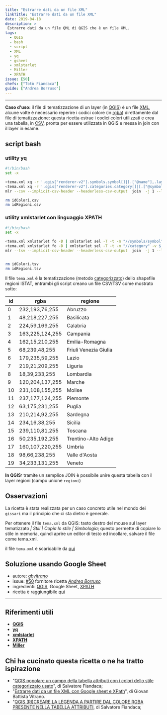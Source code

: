 ```yaml
---
title: "Estrarre dati da un file XML"
linkTitle: "Estrarre dati da un file XML"
date: 2019-04-18
description: >
 Estrarre dati da un file QML di QGIS che è un file XML.
tags:
  - QGIS
  - bash
  - script
  - XML
  - yq
  - gsheet
  - xmlstarlet
  - Miller
  - XPATH
issue: [50]
chefs: ["Totò Fiandaca"]
guide: ["Andrea Borruso"]
---
```


---

**Caso d'uso:** il file di tematizzazione di un layer (in [QGIS](https://qgis.org/it/site/)) è un file [XML](https://it.wikipedia.org/wiki/XML), alcune volte è necessario reperire i codici colore (in [rgba](https://it.wikipedia.org/wiki/RGBA)) direttamente dal file di tematizzazione: questa ricetta estrae i codici colori utilizzati e crea una tabella, in [CSV](https://it.wikipedia.org/wiki/Comma-separated_values), pronta per essere utilizzata in QGIS e messa in join con il layer in esame.

## script bash

### utility yq

```bash
#!/bin/bash
set -x

<tema.xml xq -r '.qgis["renderer-v2"].symbols.symbol[]|[.["@name"],.layer.prop[1]["@v"]]|@csv' >./idColori.csv
<tema.xml xq -r '.qgis["renderer-v2"].categories.category[]|[.["@symbol"],.["@value"]]|@csv' >./idRegioni.csv
mlr --csv --implicit-csv-header --headerless-csv-output  join  -j 1 --lp colori --rp regioni -f idColori.csv idRegioni.csv >./out_regioni_yq.csv

rm idColori.csv
rm idRegioni.csv
```

### utility xmlstarlet con linguaggio XPATH

```bash
#!/bin/bash
set -x

<tema.xml xmlstarlet fo -D | xmlstarlet sel -T -t -m "//symbols/symbol" -v $'concat(@name,"\t",layer/prop[@k="color"]/@v)' -n >./idColori.tsv
<tema.xml xmlstarlet fo -D | xmlstarlet sel -T -t -m "//category" -v $'concat(@symbol,"\t",@value)' -n >./idRegioni.tsv
mlr --tsv --implicit-csv-header --headerless-csv-output  join  -j 1 --lp colori --rp regioni -f idColori.tsv idRegioni.tsv >./out_regioni_xpath.tsv


rm idColori.tsv
rm idRegioni.tsv
```

Il file `tema.xml` è la tematizzazione (metodo [categorizzato](https://docs.qgis.org/3.4/it/docs/user_manual/working_with_vector/vector_properties.html#categorized-renderer)) dello shapefile regioni ISTAT, entrambi gli script creano un file CSV/TSV come mostrato sotto:


id|rgba|regione
--|----|-----
0|232,193,76,255|Abruzzo
1|48,218,227,255|Basilicata
2|224,59,169,255|Calabria
3|163,225,124,255|Campania
4|162,15,210,255|Emilia-Romagna
5|68,239,48,255|Friuli Venezia Giulia
6|179,235,59,255|Lazio
7|219,21,209,255|Liguria
8|18,39,233,255|Lombardia
9|120,204,137,255|Marche
10|231,108,155,255|Molise
11|237,177,124,255|Piemonte
12|63,175,231,255|Puglia
13|210,214,92,255|Sardegna
14|234,16,38,255|Sicilia
15|239,110,81,255|Toscana
16|50,235,192,255|Trentino-Alto Adige
17|160,107,220,255|Umbria
18|98,66,238,255|Valle d'Aosta
19|34,233,131,255|Veneto

**In QGIS:** tramite un semplice JOIN è possibile unire questa tabella con il layer regioni (campo unione `regioni`)


## Osservazioni

La ricetta è stata realizzata per un caso concreto utile nel mondo dei `gissari` ma il principio che ci sta dietro è generale.

Per ottenere il file `tema.xml` da QGIS: tasto destro del mouse sul layer tematizzato *| Stili | Copia lo stile | Simbologia*; questo permette di copiare lo stile in memoria, quindi aprire un editor di testo ed incollare, salvare il file come tema.xml.

il file `tema.xml` è scaricabile da [qui](https://github.com/opendatasicilia/tansignari/files/3055033/tema.zip)

## Soluzione usando Google Sheet

* autore: *[gbvitrano](https://twitter.com/gbvitrano)*
* issue: [#50](https://github.com/opendatasicilia/tansignari/issues/50) fornitore ricetta *[Andrea Borruso](https://twitter.com/aborruso?lang=it)*
* ingredienti: [QGIS](https://qgis.org/it/site/), Google Sheet, [XPATH](https://www.w3schools.com/xml/xpath_intro.asp)
* ricetta è raggiungibile [qui](http://tansignari.opendatasicilia.it/it/latest/ricette/script/xml_xpath.html)

---

## Riferimenti utili

- [**QGIS**](https://qgis.org/it/site/)
- [**yq**](https://github.com/kislyuk/yq)
- [**xmlstarlet**](http://xmlstar.sourceforge.net/doc/UG/xmlstarlet-ug.html)
- [**XPATH**](https://www.w3schools.com/xml/xpath_intro.asp)
- [**Miller**](https://github.com/johnkerl/miller)

## Chi ha cucinato questa ricetta o ne ha tratto ispirazione

- "[QGIS popolare un campo della tabella attributi con i colori dello stile categorizzato usato](https://pigrecoinfinito.wordpress.com/2019/04/11/qgis-popolare-un-campo-della-tabella-attributi-con-i-colori-dello-stile-categorizzato-usato/?fbclid=IwAR3vwe7zlO3BGcIQvBkg8cMUqwImyKMhNz6GOcdU1yRD7j4WjNS_dssuuGA)", di Salvatore Fiandaca;
- "[Estrarre dati da un file XML con Google sheet e XPath](https://medium.com/coseerobe/estrarre-dati-da-un-file-xml-con-google-sheet-e-xpath-b9e56be403)", di Giovan Battista Vitrano.
- "[QGIS (RI)CREARE LA LEGENDA A PARTIRE DAL COLORE RGBA PRESENTE NELLA TABELLA ATTRIBUTI](https://pigrecoinfinito.wordpress.com/2019/04/16/qgis-ricreare-la-legenda-a-partire-dal-colore-rgba-presente-nella-tabella-attributi/), di Salvatore Fiandaca;
